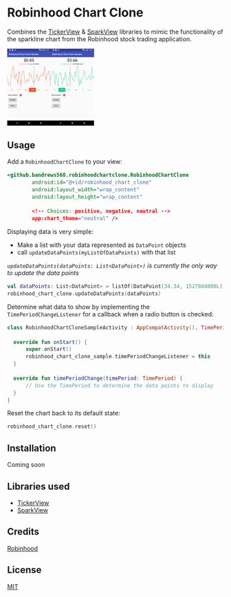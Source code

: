 # Robinhood Chart Clone
Combines the [TickerView](https://github.com/robinhood/ticker) & [SparkView](https://github.com/robinhood/spark) libraries to mimic the functionality of the sparkline chart from the Robinhood stock trading application.
<div>
<img align="left" src="robinhood_chart_clone_one.png" width="20%" height="20%"/>       
<img src="robinhood_chart_clone_two.png"width="20%" height="20%"/>
</div>

## Usage

Add a `RobinhoodChartClone` to your view:
```xml
<github.bandrews568.robinhoodchartclone.RobinhoodChartClone
        android:id="@+id/robinhood_chart_clone"
        android:layout_width="wrap_content"
        android:layout_height="wrap_content"
        
        <!-- Choices: positive, negative, neutral -->
        app:chart_theme="neutral" />
```

Displaying data is very simple:
  - Make a list with your data represented as `DataPoint` objects
  - call `updateDataPoints(myListOfDataPoints)` with that list
  
*`updateDataPoints(dataPoints: List<DataPoint>)` is currently the only way to update the data points*   
```kotlin
val dataPoints: List<DataPoint> = listOf(DataPoint(34.34, 1527804000L), DataPoint(24.34, 15278044000L))
robinhood_chart_clone.updateDataPoints(dataPoints)
```

Determine what data to show by implementing the `TimePeriodChangeListener` for a callback when a radio button is checked:
```kotlin
class RobinhoodChartCloneSampleActivity : AppCompatActivity(), TimePeriodChangeListener {
  
  override fun onStart() {
      super.onStart()
      robinhood_chart_clone_sample.timePeriodChangeListener = this
  }
 
  override fun timePeriodChange(timePeriod: TimePeriod) {
      // Use the TimePeriod to determine the data points to display
  }
}
```

Reset the chart back to its default state:
```kotlin
robinhood_chart_clone.reset()
```

## Installation
Coming soon

## Libraries used

- [TickerView](https://github.com/robinhood/ticker)
- [SparkView](https://github.com/robinhood/spark)

## Credits
[Robinhood](https://www.robinhood.com/)

## License
[MIT](https://choosealicense.com/licenses/mit/)

